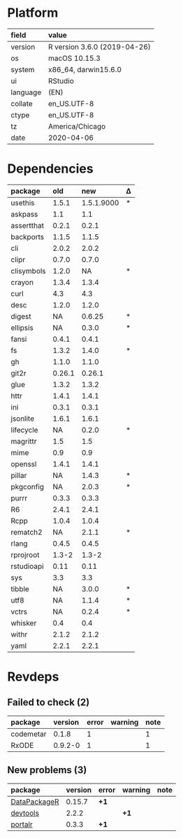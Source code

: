 # Platform

|field    |value                        |
|:--------|:----------------------------|
|version  |R version 3.6.0 (2019-04-26) |
|os       |macOS  10.15.3               |
|system   |x86_64, darwin15.6.0         |
|ui       |RStudio                      |
|language |(EN)                         |
|collate  |en_US.UTF-8                  |
|ctype    |en_US.UTF-8                  |
|tz       |America/Chicago              |
|date     |2020-04-06                   |

# Dependencies

|package    |old    |new        |Δ  |
|:----------|:------|:----------|:--|
|usethis    |1.5.1  |1.5.1.9000 |*  |
|askpass    |1.1    |1.1        |   |
|assertthat |0.2.1  |0.2.1      |   |
|backports  |1.1.5  |1.1.5      |   |
|cli        |2.0.2  |2.0.2      |   |
|clipr      |0.7.0  |0.7.0      |   |
|clisymbols |1.2.0  |NA         |*  |
|crayon     |1.3.4  |1.3.4      |   |
|curl       |4.3    |4.3        |   |
|desc       |1.2.0  |1.2.0      |   |
|digest     |NA     |0.6.25     |*  |
|ellipsis   |NA     |0.3.0      |*  |
|fansi      |0.4.1  |0.4.1      |   |
|fs         |1.3.2  |1.4.0      |*  |
|gh         |1.1.0  |1.1.0      |   |
|git2r      |0.26.1 |0.26.1     |   |
|glue       |1.3.2  |1.3.2      |   |
|httr       |1.4.1  |1.4.1      |   |
|ini        |0.3.1  |0.3.1      |   |
|jsonlite   |1.6.1  |1.6.1      |   |
|lifecycle  |NA     |0.2.0      |*  |
|magrittr   |1.5    |1.5        |   |
|mime       |0.9    |0.9        |   |
|openssl    |1.4.1  |1.4.1      |   |
|pillar     |NA     |1.4.3      |*  |
|pkgconfig  |NA     |2.0.3      |*  |
|purrr      |0.3.3  |0.3.3      |   |
|R6         |2.4.1  |2.4.1      |   |
|Rcpp       |1.0.4  |1.0.4      |   |
|rematch2   |NA     |2.1.1      |*  |
|rlang      |0.4.5  |0.4.5      |   |
|rprojroot  |1.3-2  |1.3-2      |   |
|rstudioapi |0.11   |0.11       |   |
|sys        |3.3    |3.3        |   |
|tibble     |NA     |3.0.0      |*  |
|utf8       |NA     |1.1.4      |*  |
|vctrs      |NA     |0.2.4      |*  |
|whisker    |0.4    |0.4        |   |
|withr      |2.1.2  |2.1.2      |   |
|yaml       |2.2.1  |2.2.1      |   |

# Revdeps

## Failed to check (2)

|package   |version |error |warning |note |
|:---------|:-------|:-----|:-------|:----|
|codemetar |0.1.8   |1     |        |1    |
|RxODE     |0.9.2-0 |1     |        |1    |

## New problems (3)

|package                                  |version |error  |warning |note |
|:----------------------------------------|:-------|:------|:-------|:----|
|[DataPackageR](problems.md#datapackager) |0.15.7  |__+1__ |        |     |
|[devtools](problems.md#devtools)         |2.2.2   |       |__+1__  |     |
|[portalr](problems.md#portalr)           |0.3.3   |__+1__ |        |     |

